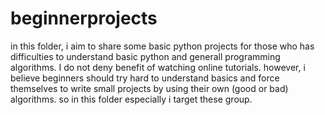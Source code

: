 # beginnerprojects
in this folder, i aim to share some basic python projects for those who has difficulties to understand basic python and generall programming algorithms. 
I do not deny benefit of watching online tutorials. however, i believe beginners should try hard to understand basics and force themselves to write small projects 
by using their own (good or bad) algorithms. so in this folder especially i target these group. 
